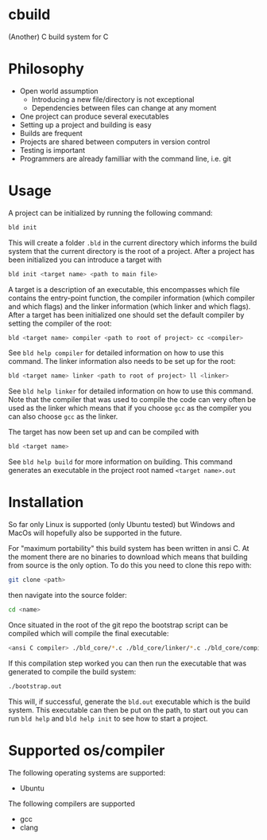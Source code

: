 # cbuild
(Another) C build system for C

# Philosophy

* Open world assumption
  * Introducing a new file/directory is not exceptional
  * Dependencies between files can change at any moment
* One project can produce several executables
* Setting up a project and building is easy
* Builds are frequent
* Projects are shared between computers in version control
* Testing is important
* Programmers are already familliar with the command line, i.e. git

# Usage

A project can be initialized by running the following command:

```bash
bld init
```

This will create a folder `.bld` in the current directory which informs the build system that the current directory is the root of a project. After a project has been initialized you can introduce a target with

```bash
bld init <target name> <path to main file>
```

A target is a description of an executable, this encompasses which file contains the entry-point function, the compiler information (which compiler and which flags) and the linker information (which linker and which flags). After a target has been initialized one should set the default compiler by setting the compiler of the root:

```bash
bld <target name> compiler <path to root of project> cc <compiler>
```

See `bld help compiler` for detailed information on how to use this command. The linker information also needs to be set up for the root:

```bash
bld <target name> linker <path to root of project> ll <linker>
```

See `bld help linker` for detailed information on how to use this command. Note that the compiler that was used to compile the code can very often be used as the linker which means that if you choose `gcc` as the compiler you can also choose `gcc` as the linker.

The target has now been set up and can be compiled with

```bash
bld <target name>
```

See `bld help build` for more information on building. This command generates an executable in the  project root named `<target name>.out`

# Installation

So far only Linux is supported (only Ubuntu tested) but Windows and MacOs will hopefully also be supported in the future.

For "maximum portability" this build system has been written in ansi C. At the moment there are no binaries to download which means that building from source is the only option. To do this you need to clone this repo with:

```bash
git clone <path>
```

then navigate into the source folder:

```bash
cd <name>
```

Once situated in the root of the git repo the bootstrap script can be compiled which will compile the final executable:

```bash
<ansi C compiler> ./bld_core/*.c ./bld_core/linker/*.c ./bld_core/compiler/*.c ./bld_core/language/*.c ./bootstrap.c -o ./bootstrap.out
```

If this compilation step worked you can then run the executable that was generated to compile the build system:

```bash
./bootstrap.out
```

This will, if successful, generate the `bld.out` executable which is the build system. This executable can then be put on the path, to start out you can run `bld help` and `bld help init` to see how to start a project.

# Supported os/compiler

The following operating systems are supported:
* Ubuntu

The following compilers are supported
* gcc
* clang
